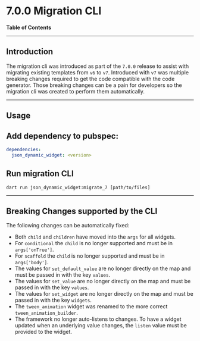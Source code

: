 # 7.0.0 Migration CLI

<!-- START doctoc generated TOC please keep comment here to allow auto update -->
<!-- DON'T EDIT THIS SECTION, INSTEAD RE-RUN doctoc TO UPDATE -->
**Table of Contents**
<!-- END doctoc generated TOC please keep comment here to allow auto update -->

---

## Introduction

The migration cli was introduced as part of the `7.0.0` release to assist with migrating existing templates from `v6` to `v7`.  Introduced with `v7` was multiple breaking changes required to get the code compatible with the code generator.  Those breaking changes can be a pain for developers so the migration cli was created to perform them automatically.

---

## Usage

## Add dependency to pubspec:

```yaml
dependencies:
  json_dynamic_widget: <version>
```

## Run migration CLI

```shell
dart run json_dynamic_widget:migrate_7 [path/to/files]
```

---

## Breaking Changes supported by the CLI

The following changes can be automatically fixed:
  * Both `child` and `children` have moved into the `args` for all widgets.
  * For `conditional` the `child` is no longer supported and must be in `args['onTrue']`.
  * For `scaffold` the `child` is no longer supported and must be in `args['body']`.
  * The values for `set_default_value` are no longer directly on the map and must be passed in with the key `values`.
  * The values for `set_value` are no longer directly on the map and must be passed in with the key `values`.
  * The values for `set_widget` are no longer directly on the map and must be passed in with the key `widgets`.
  * The `tween_animation` widget was renamed to the more correct `tween_animation_builder`.
  * The framework no longer auto-listens to changes.  To have a widget updated when an underlying value changes, the `listen` value must be provided to the widget.